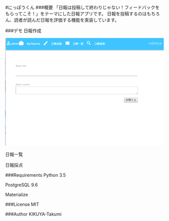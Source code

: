 #にっぽうくん
###概要
「日報は投稿して終わりじゃない！フィードバックをもらってこそ！」をテーマにした日報アプリです。
日報を投稿するのはもちろん、読者が読んだ日報を評価する機能を実装しています。

###デモ
日報作成

![](report_entry.jpg)

日報一覧

日報採点

###Requirements
Python 3.5

PostgreSQL 9.6

Materialize

###License
MIT

###Author
KIKUYA-Takumi